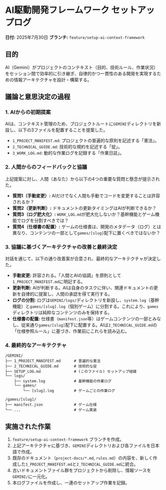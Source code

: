 # AI駆動開発フレームワーク セットアップログ

**日付:** 2025年7月30日
**ブランチ:** `feature/setup-ai-context-framework`

## 目的

AI（Gemini）がプロジェクトのコンテキスト（目的、技術ルール、作業状況）をセッション間で効率的に引き継ぎ、自律的かつ一貫性のある開発を実現するための情報アーキテクチャを設計・構築する。

## 議論と意思決定の過程

### 1. AIからの初期提案

AIは、コンテキスト管理のため、プロジェクトルートに`GEMINI`ディレクトリを新設し、以下の3ファイルを配置することを提案した。

-   `1_PROJECT_MANIFEST.md`: プロジェクトの普遍的な原則を記述する「憲法」。
-   `2_TECHNICAL_GUIDE.md`: 技術的な規約を記述する「掟」。
-   `3_WORK_LOG.md`: 動的な作業ログを記録する「作業日誌」。

### 2. 人間からのフィードバックと協議

上記提案に対し、人間（あなた）から以下の4つの重要な質問と懸念が提示された。

-   **質問1（手動変更）:** AIだけでなく人間も手動でコードを変更することは許容されるか？
-   **質問2（更新判断）:** ドキュメントの更新タイミングはAIが判断できるか？
-   **質問3（ログ肥大化）:** `WORK_LOG.md`が肥大化しないか？基幹機能とゲーム機能でログを分割すべきでは？
-   **質問4（仕様書の配置）:** ゲームの仕様書は、開発のメタデータ（ログ）とは異なり、コンテンツの一部として`games/[slug]`配下に置くべきではないか？

### 3. 協議に基づくアーキテクチャの改善と最終決定

対話を通じて、以下の通り改善案が合意され、最終的なアーキテクチャが決定した。

-   **手動変更:** 許容される。「人間とAIの協調」を原則として`1_PROJECT_MANIFEST.md`に明記する。
-   **更新判断:** AIが判断する。AIは自身のタスクに伴い、関連ドキュメントの更新を自律的に提案し、人間の承認を得て実行する。
-   **ログの分割:** ログは`GEMINI/logs/`ディレクトリを新設し、`system.log`（基幹機能）と`games/[slug].log`（個別ゲーム）に分割する。これにより、`games`ディレクトリは純粋なコンテンツのみを保持する。
-   **仕様書の配置:** 仕様書（`manifest.json`等）はゲームコンテンツの一部とみなし、従来通り`games/[slug]`配下に配置する。AIは`2_TECHNICAL_GUIDE.md`の「仕様参照ルール」に基づき、作業前にこれらを読み込む。

### 4. 最終的なアーキテクチャ

```
/GEMINI/
├── 1_PROJECT_MANIFEST.md      # 普遍的な憲法
├── 2_TECHNICAL_GUIDE.md       # 技術的な掟
├── SETUP_LOG.md               # (このファイル) セットアップ経緯
└── logs/
    ├── system.log             # 基幹機能の作業ログ
    └── games/
        └── [slug].log         # ゲームごとの作業ログ

/games/[slug]/
├── manifest.json              # ゲーム仕様
└── ...                        # ゲーム実装
```

## 実施された作業

1.  `feature/setup-ai-context-framework` ブランチを作成。
2.  上記アーキテクチャに基づき、`GEMINI`ディレクトリおよび各ファイルを日本語で作成。
3.  既存のドキュメント（`project-docs/*.md`, `rules.md`）の内容を、新しく作成した`1_PROJECT_MANIFEST.md`と`2_TECHNICAL_GUIDE.md`に統合。
4.  古いドキュメントファイル群をプロジェクトから削除し、情報ソースを`GEMINI/`に一元化。
5.  本ログファイルを作成し、一連のセットアップ作業を記録。
